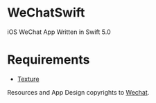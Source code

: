 # WeChatSwift
iOS WeChat App Written in Swift 5.0


Requirements
==

- [Texture](https://github.com/TextureGroup/Texture)




Resources and App Design copyrights to [Wechat](https://weixin.qq.com/). 